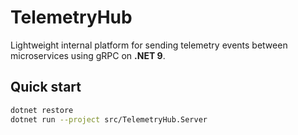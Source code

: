 # TelemetryHub

Lightweight internal platform for sending telemetry events between microservices using gRPC on **.NET 9**.

## Quick start
```bash
dotnet restore
dotnet run --project src/TelemetryHub.Server
```
